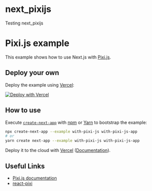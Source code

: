 # next_pixijs
Testing next_pixijs

# Pixi.js example

 This example shows how to use Next.js with [Pixi.js](https://www.pixijs.com/).

 ## Deploy your own

 Deploy the example using [Vercel](https://vercel.com?utm_source=github&utm_medium=readme&utm_campaign=next-example):

 [![Deploy with Vercel](https://vercel.com/button)](https://vercel.com/new/git/external?repository-url=https://github.com/vercel/next.js/tree/canary/examples/with-pixi-js&project-name=with-with-pixi-js&repository-name=with-pixi-js)

 ## How to use

 Execute [`create-next-app`](https://github.com/vercel/next.js/tree/canary/packages/create-next-app) with [npm](https://docs.npmjs.com/cli/init) or [Yarn](https://yarnpkg.com/lang/en/docs/cli/create/) to bootstrap the example:

 ```bash
 npx create-next-app --example with-pixi-js with-pixi-js-app
 # or
 yarn create next-app --example with-pixi-js with-pixi-js-app
 ```

 Deploy it to the cloud with [Vercel](https://vercel.com/new?utm_source=github&utm_medium=readme&utm_campaign=next-example) ([Documentation](https://nextjs.org/docs/deployment)).

## Useful Links

 - [Pixi.js documentation](https://pixijs.download/release/docs/index.html)
 - [react-pixi](https://github.com/inlet/react-pixi)